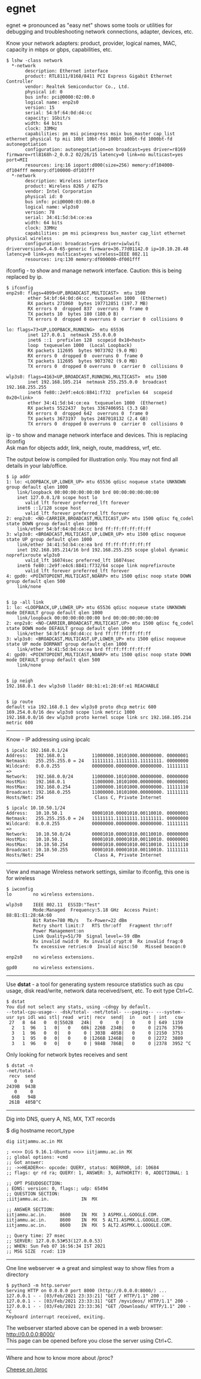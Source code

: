 # egnet
egnet => pronounced as "easy net" shows some tools or utilities for debugging and troubleshooting network connections, adapter, devices, etc.  

Know your network adapters: product, provider, logical names, MAC, capacity in mbps or gbps, capabilities, etc.  

```
$ lshw -class network
  *-network                 
       description: Ethernet interface
       product: RTL8111/8168/8411 PCI Express Gigabit Ethernet Controller
       vendor: Realtek Semiconductor Co., Ltd.
       physical id: 0
       bus info: pci@0000:02:00.0
       logical name: enp2s0
       version: 15
       serial: 54:bf:64:0d:d4:cc
       capacity: 1Gbit/s
       width: 64 bits
       clock: 33MHz
       capabilities: pm msi pciexpress msix bus_master cap_list ethernet physical tp mii 10bt 10bt-fd 100bt 100bt-fd 1000bt-fd autonegotiation
       configuration: autonegotiation=on broadcast=yes driver=r8169 firmware=rtl8168h-2_0.0.2 02/26/15 latency=0 link=no multicast=yes port=MII
       resources: irq:16 ioport:d000(size=256) memory:df104000-df104fff memory:df100000-df103fff
  *-network
       description: Wireless interface
       product: Wireless 8265 / 8275
       vendor: Intel Corporation
       physical id: 0
       bus info: pci@0000:03:00.0
       logical name: wlp3s0
       version: 78
       serial: 34:41:5d:b4:ce:ea
       width: 64 bits
       clock: 33MHz
       capabilities: pm msi pciexpress bus_master cap_list ethernet physical wireless
       configuration: broadcast=yes driver=iwlwifi driverversion=5.4.0-65-generic firmware=36.77d01142.0 ip=10.10.28.48 latency=0 link=yes multicast=yes wireless=IEEE 802.11
       resources: irq:130 memory:df000000-df001fff

```


ifconfig - to show and manage network interface. Caution: this is being replaced by ip.  

```
$ ifconfig
enp2s0: flags=4099<UP,BROADCAST,MULTICAST>  mtu 1500
        ether 54:bf:64:0d:d4:cc  txqueuelen 1000  (Ethernet)
        RX packets 271060  bytes 197712851 (197.7 MB)
        RX errors 0  dropped 837  overruns 0  frame 0
        TX packets 10  bytes 180 (180.0 B)
        TX errors 0  dropped 0 overruns 0  carrier 0  collisions 0

lo: flags=73<UP,LOOPBACK,RUNNING>  mtu 65536
        inet 127.0.0.1  netmask 255.0.0.0
        inet6 ::1  prefixlen 128  scopeid 0x10<host>
        loop  txqueuelen 1000  (Local Loopback)
        RX packets 112695  bytes 9073702 (9.0 MB)
        RX errors 0  dropped 0  overruns 0  frame 0
        TX packets 112695  bytes 9073702 (9.0 MB)
        TX errors 0  dropped 0 overruns 0  carrier 0  collisions 0

wlp3s0: flags=4163<UP,BROADCAST,RUNNING,MULTICAST>  mtu 1500
        inet 192.168.105.214  netmask 255.255.0.0  broadcast 192.168.255.255
        inet6 fe80::2e9f:e4c6:8841:f732  prefixlen 64  scopeid 0x20<link>
        ether 34:41:5d:b4:ce:ea  txqueuelen 1000  (Ethernet)
        RX packets 5522437  bytes 3367406951 (3.3 GB)
        RX errors 0  dropped 642  overruns 0  frame 0
        TX packets 3673197  bytes 2487018132 (2.4 GB)
        TX errors 0  dropped 0 overruns 0  carrier 0  collisions 0

```

ip - to show and manage network interface and devices. This is replacing ifconfig  
Ask man for objects addr, link, neigh, route, maddress, vrf, etc.  

The output below is compiled for illustration only. You may not find all details in your lab/office.  
```
$ ip addr
1: lo: <LOOPBACK,UP,LOWER_UP> mtu 65536 qdisc noqueue state UNKNOWN group default qlen 1000
    link/loopback 00:00:00:00:00:00 brd 00:00:00:00:00:00
    inet 127.0.0.1/8 scope host lo
       valid_lft forever preferred_lft forever
    inet6 ::1/128 scope host 
       valid_lft forever preferred_lft forever
2: enp2s0: <NO-CARRIER,BROADCAST,MULTICAST,UP> mtu 1500 qdisc fq_codel state DOWN group default qlen 1000
    link/ether 54:bf:64:0d:d4:cc brd ff:ff:ff:ff:ff:ff
3: wlp3s0: <BROADCAST,MULTICAST,UP,LOWER_UP> mtu 1500 qdisc noqueue state UP group default qlen 1000
    link/ether 34:41:5d:b4:ce:ea brd ff:ff:ff:ff:ff:ff
    inet 192.168.105.214/16 brd 192.168.255.255 scope global dynamic noprefixroute wlp3s0
       valid_lft 16074sec preferred_lft 16074sec
    inet6 fe80::2e9f:e4c6:8841:f732/64 scope link noprefixroute 
       valid_lft forever preferred_lft forever
4: gpd0: <POINTOPOINT,MULTICAST,NOARP> mtu 1500 qdisc noop state DOWN group default qlen 500
    link/none 


$ ip -all link
1: lo: <LOOPBACK,UP,LOWER_UP> mtu 65536 qdisc noqueue state UNKNOWN mode DEFAULT group default qlen 1000
    link/loopback 00:00:00:00:00:00 brd 00:00:00:00:00:00
2: enp2s0: <NO-CARRIER,BROADCAST,MULTICAST,UP> mtu 1500 qdisc fq_codel state DOWN mode DEFAULT group default qlen 1000
    link/ether 54:bf:64:0d:d4:cc brd ff:ff:ff:ff:ff:ff
3: wlp3s0: <BROADCAST,MULTICAST,UP,LOWER_UP> mtu 1500 qdisc noqueue state UP mode DORMANT group default qlen 1000
    link/ether 34:41:5d:b4:ce:ea brd ff:ff:ff:ff:ff:ff
4: gpd0: <POINTOPOINT,MULTICAST,NOARP> mtu 1500 qdisc noop state DOWN mode DEFAULT group default qlen 500
    link/none 


$ ip neigh
192.168.0.1 dev wlp3s0 lladdr 88:b1:e1:28:6f:e1 REACHABLE


$ ip route
default via 192.168.0.1 dev wlp3s0 proto dhcp metric 600 
169.254.0.0/16 dev wlp3s0 scope link metric 1000 
192.168.0.0/16 dev wlp3s0 proto kernel scope link src 192.168.105.214 metric 600 

```

----

Know - IP addressing using ipcalc  
```
$ ipcalc 192.168.0.1/24
Address:   192.168.0.1          11000000.10101000.00000000. 00000001
Netmask:   255.255.255.0 = 24   11111111.11111111.11111111. 00000000
Wildcard:  0.0.0.255            00000000.00000000.00000000. 11111111
=>
Network:   192.168.0.0/24       11000000.10101000.00000000. 00000000
HostMin:   192.168.0.1          11000000.10101000.00000000. 00000001
HostMax:   192.168.0.254        11000000.10101000.00000000. 11111110
Broadcast: 192.168.0.255        11000000.10101000.00000000. 11111111
Hosts/Net: 254                   Class C, Private Internet

$ ipcalc 10.10.50.1/24
Address:   10.10.50.1           00001010.00001010.00110010. 00000001
Netmask:   255.255.255.0 = 24   11111111.11111111.11111111. 00000000
Wildcard:  0.0.0.255            00000000.00000000.00000000. 11111111
=>
Network:   10.10.50.0/24        00001010.00001010.00110010. 00000000
HostMin:   10.10.50.1           00001010.00001010.00110010. 00000001
HostMax:   10.10.50.254         00001010.00001010.00110010. 11111110
Broadcast: 10.10.50.255         00001010.00001010.00110010. 11111111
Hosts/Net: 254                   Class A, Private Internet
```

----

View and manage Wireless network settings, similar to ifconfig, this one is for wireless  
```
$ iwconfig
lo        no wireless extensions.

wlp3s0    IEEE 802.11  ESSID:"Test"  
          Mode:Managed  Frequency:5.18 GHz  Access Point: 88:B1:E1:28:6A:60   
          Bit Rate=780 Mb/s   Tx-Power=22 dBm   
          Retry short limit:7   RTS thr:off   Fragment thr:off
          Power Management:on
          Link Quality=51/70  Signal level=-59 dBm  
          Rx invalid nwid:0  Rx invalid crypt:0  Rx invalid frag:0
          Tx excessive retries:0  Invalid misc:50   Missed beacon:0

enp2s0    no wireless extensions.

gpd0      no wireless extensions.
```

----

Use **dstat** - a tool for generating system resource statistics such as cpu usage, disk read/write, network data received/sent, etc. To exit type Ctrl+C.    
```
$ dstat
You did not select any stats, using -cdngy by default.
--total-cpu-usage-- -dsk/total- -net/total- ---paging-- ---system--
usr sys idl wai stl| read  writ| recv  send|  in   out | int   csw 
 27   8  64   0   0|5502B   24k|   0     0 |   0     0 | 649  1159 
  2   1  96   1   0|   0    60k| 226B  234B|   0     0 |2176  3796 
  3   1  96   0   0|   0     0 | 303B  405B|   0     0 |2150  3753 
  3   1  95   0   0|   0     0 |1266B 1246B|   0     0 |2272  3889 
  3   1  96   0   0|   0     0 | 984B  786B|   0     0 |2378  3952 ^C

```
Only looking for network bytes receives and sent  
```
$ dstat -n
-net/total-
 recv  send
   0     0 
2439B  943B
   0     0 
  66B   94B
 261B  405B^C

```

----
Dig into DNS, query A, NS, MX, TXT records  

$ dig hostname recort_type

```
dig iitjammu.ac.in MX

; <<>> DiG 9.16.1-Ubuntu <<>> iitjammu.ac.in MX
;; global options: +cmd
;; Got answer:
;; ->>HEADER<<- opcode: QUERY, status: NOERROR, id: 10684
;; flags: qr rd ra; QUERY: 1, ANSWER: 3, AUTHORITY: 0, ADDITIONAL: 1

;; OPT PSEUDOSECTION:
; EDNS: version: 0, flags:; udp: 65494
;; QUESTION SECTION:
;iitjammu.ac.in.			IN	MX

;; ANSWER SECTION:
iitjammu.ac.in.		8600	IN	MX	3 ASPMX.L.GOOGLE.COM.
iitjammu.ac.in.		8600	IN	MX	5 ALT1.ASPMX.L.GOOGLE.COM.
iitjammu.ac.in.		8600	IN	MX	5 ALT2.ASPMX.L.GOOGLE.COM.

;; Query time: 27 msec
;; SERVER: 127.0.0.53#53(127.0.0.53)
;; WHEN: Sun Feb 07 16:56:34 IST 2021
;; MSG SIZE  rcvd: 119

```

----

One line webserver => a great and simplest way to show files from a directory  
```
$ python3 -m http.server 
Serving HTTP on 0.0.0.0 port 8000 (http://0.0.0.0:8000/) ...
127.0.0.1 - - [03/Feb/2021 23:33:21] "GET / HTTP/1.1" 200 -
127.0.0.1 - - [03/Feb/2021 23:33:31] "GET /myvideos/ HTTP/1.1" 200 -
127.0.0.1 - - [03/Feb/2021 23:33:36] "GET /Downloads/ HTTP/1.1" 200 -
^C 
Keyboard interrupt received, exiting.

```
The webserver started above can be opened in a web browser: http://0.0.0.0:8000/  
This page can be opened before you close the server using Ctrl+C.  

----

Where and how to know more about /proc?  

[Cheese on /proc](https://www.kernel.org/doc/Documentation/filesystems/proc.txt)   

